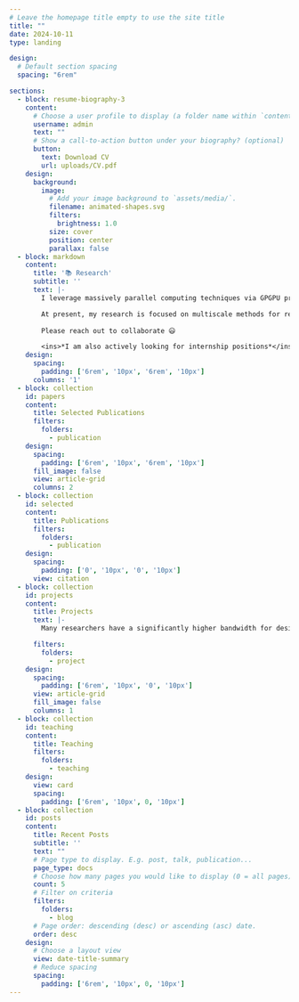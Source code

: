 ```yaml
---
# Leave the homepage title empty to use the site title
title: ""
date: 2024-10-11
type: landing

design:
  # Default section spacing
  spacing: "6rem"

sections:
  - block: resume-biography-3
    content:
      # Choose a user profile to display (a folder name within `content/authors/`)
      username: admin
      text: ""
      # Show a call-to-action button under your biography? (optional)
      button:
        text: Download CV
        url: uploads/CV.pdf
    design:
      background:
        image:
          # Add your image background to `assets/media/`.
          filename: animated-shapes.svg
          filters:
            brightness: 1.0
          size: cover
          position: center
          parallax: false
  - block: markdown
    content:
      title: '📚 Research'
      subtitle: ''
      text: |-
        I leverage massively parallel computing techniques via GPGPU programming, graph processing, efficient large-scale collision detection and handling algorithms, and reduced subspace simulation methods to design and implement high-performance non-linear dynamics solvers.

        At present, my research is focused on multiscale methods for real-time convergent elastodynamics, robust geometry processing algorithms for cutting in virtual surgery simulations, and general neural physics primitives for solving PDEs on resource-constrained computational platforms.
        
        Please reach out to collaborate 😃

        <ins>*I am also actively looking for internship positions*</ins> 👨🏻‍💼
    design:
      spacing:
        padding: ['6rem', '10px', '6rem', '10px']
      columns: '1'
  - block: collection
    id: papers
    content:
      title: Selected Publications
      filters:
        folders:
          - publication
    design:
      spacing:
        padding: ['6rem', '10px', '6rem', '10px']
      fill_image: false
      view: article-grid
      columns: 2
  - block: collection
    id: selected
    content:
      title: Publications
      filters:
        folders:
          - publication
    design:
      spacing:
        padding: ['0', '10px', '0', '10px']
      view: citation
  - block: collection
    id: projects
    content:
      title: Projects
      text: |- 
        Many researchers have a significantly higher bandwidth for designing algorithms than for implementing them. I try to leverage a strong foundation in software engineering to facilitate research velocity via contributions to open-source.

      filters:
        folders: 
          - project
    design:
      spacing:
        padding: ['6rem', '10px', '0', '10px']
      view: article-grid
      fill_image: false
      columns: 1
  - block: collection
    id: teaching
    content:
      title: Teaching
      filters:
        folders:
          - teaching
    design:
      view: card
      spacing:
        padding: ['6rem', '10px', 0, '10px']
  - block: collection
    id: posts
    content:
      title: Recent Posts
      subtitle: ''
      text: ""
      # Page type to display. E.g. post, talk, publication...
      page_type: docs
      # Choose how many pages you would like to display (0 = all pages)
      count: 5
      # Filter on criteria
      filters:
        folders:
          - blog
      # Page order: descending (desc) or ascending (asc) date.
      order: desc
    design:
      # Choose a layout view
      view: date-title-summary
      # Reduce spacing
      spacing:
        padding: ['6rem', '10px', 0, '10px']
---
```

